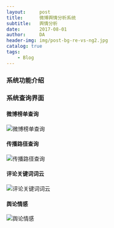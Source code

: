 ```yaml
---
layout:     post
title:      微博舆情分析系统
subtitle:   舆情分析
date:       2017-08-01
author:     DA
header-img: img/post-bg-re-vs-ng2.jpg
catalog: true
tags:
    - Blog
---
```



### 系统功能介绍

### 系统查询界面

#### 微博榜单查询
![微博榜单查询](https://github.com/DotaArtist/DotaArtist.github.io/tree/master/img/微博榜单查询.jpg)

#### 传播路径查询
![传播路径查询](https://github.com/DotaArtist/DotaArtist.github.io/tree/master/img/传播路径查询.jpg)

#### 评论关键词词云
![评论关键词词云](https://github.com/DotaArtist/DotaArtist.github.io/tree/master/img/评论关键词词云.jpg)

#### 舆论情感
![舆论情感](https://github.com/DotaArtist/DotaArtist.github.io/tree/master/img/舆论情感.jpg)
